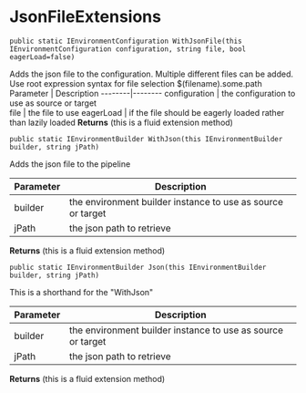 # JsonFileExtensions



`public static IEnvironmentConfiguration WithJsonFile(this IEnvironmentConfiguration configuration, string file, bool eagerLoad=false)
        `

  Adds the json file to the configuration. Multiple different files can be added.
         Use root expression syntax for file selection <example>$(filename).some.path</example>
Parameter | Description 
 --------|--------
configuration | the configuration to use as source or target  
file | the file to use
eagerLoad | if the file should be eagerly loaded rather than lazily loaded
**Returns** (this is a fluid extension method)


`public static IEnvironmentBuilder WithJson(this IEnvironmentBuilder builder, string jPath)
        `

  Adds the json file to the pipeline

Parameter | Description 
 --------|--------
builder | the environment builder instance to use as source or target 
jPath | the json path to retrieve
**Returns** (this is a fluid extension method)


`public static IEnvironmentBuilder Json(this IEnvironmentBuilder builder, string jPath)
        `

  This is a shorthand for the "WithJson"

Parameter | Description 
 --------|--------
builder | the environment builder instance to use as source or target 
jPath | the json path to retrieve
**Returns** (this is a fluid extension method)